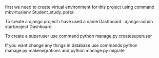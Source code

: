 first we need to create virtual environment for this project using command
mkvirtualenv Student_study_portal  


To create a django project i have used a name Dashboard : 
django-admin startproject Dashboard

To create a superuser use command python manage.py createsuperuser

If you want  change any things in database use commands 
python manage.py makemigrations
and python manage.py migrate






